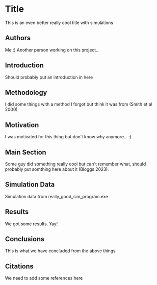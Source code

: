# Title
This is an even better really cool title with simulations

## Authors
Me :)
Another person working on this project...

## Introduction
Should probably put an introduction in here

## Methodology
I did some things with a method I forgot but think it was from (Smith et al 2000)

## Motivation
I was motivated for this thing but don't know why anymore... :(

## Main Section
Some guy did something really cool but can't remember what, should probably put somthing here about it (Bloggs 2023).

## Simulation Data
Simulation data from really_good_sim_program.exe

## Results
We got some results. Yay!

## Conclusions
This is what we have concluded from the above things

## Citations
We need to add some references here
